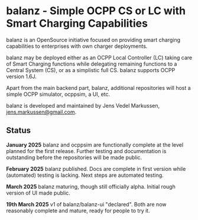 # balanz - Simple OCPP CS or LC with Smart Charging Capabilities

balanz is an OpenSource initiative focused on providing smart charging capabilities to enterprises with own charger deployments.

balanz may be deployed either as an OCPP Local Controller (LC) taking care of Smart Charging functions while delegating remaining
functions to a Central System (CS), or as a simplistic full CS. balanz supports OCPP version 1.6J.

Apart from the main backend part, balanz, additional repositories will host a simple OCPP simulator, ocppsim, a UI, etc.

balanz is developed and maintained by Jens Vedel Markussen, jens.markussen@gmail.com.

## Status

**January 2025**
balanz and ocppsim are functionally complete at the level planned for the first release. Further testing and documentation is 
outstanding before the repositories will be made public.

**February 2025**
balanz published. Docs are complete in first version while (automated) testing is lacking. Next steps are automated testing.

**March 2025**
balanz maturing, though still officially alpha. Initial rough version of UI made public.

**19th March 2025**
v1 of balanz/balanz-ui "declared". Both are now reasonably complete and mature, ready for people to try it.

